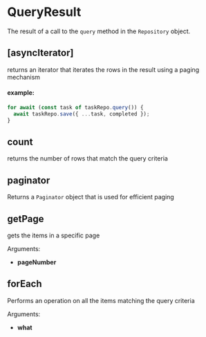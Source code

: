 # QueryResult
The result of a call to the `query` method in the `Repository` object.
## [asyncIterator]
returns an iterator that iterates the rows in the result using a paging mechanism


#### example:
```ts
for await (const task of taskRepo.query()) {
  await taskRepo.save({ ...task, completed });
}
```
## count
returns the number of rows that match the query criteria
## paginator
Returns a `Paginator` object that is used for efficient paging
## getPage
gets the items in a specific page

Arguments:
* **pageNumber**
## forEach
Performs an operation on all the items matching the query criteria

Arguments:
* **what**
